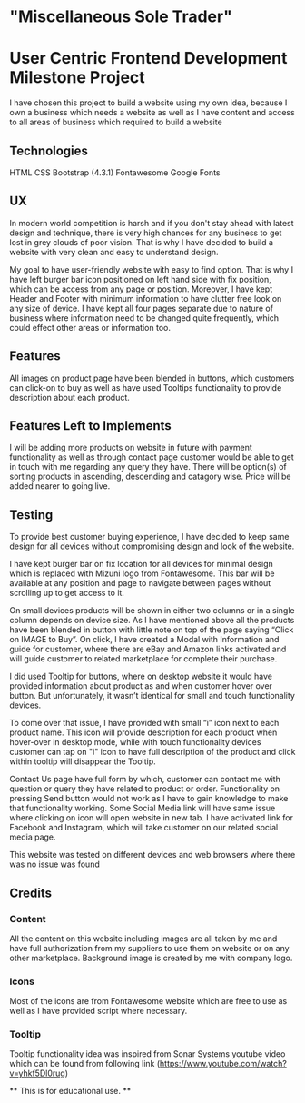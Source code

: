 # "Miscellaneous Sole Trader"
# User Centric Frontend Development Milestone Project
I have chosen this project to build a website using my own idea, because I own a business which needs a website as well as I have content and access to all areas of business which required to build a website

## Technologies
HTML
CSS
Bootstrap (4.3.1)
Fontawesome
Google Fonts

## UX
In modern world competition is harsh and if you don't stay ahead with latest design and technique, there is very high chances for any business to get lost in grey clouds of poor vision. That is why I have decided to build a website with very clean and easy to understand design.

My goal to have user-friendly website with easy to find option. That is why I have left burger bar icon positioned on left hand side with fix position, which can be access from any page or position. Moreover, I have kept Header and Footer with minimum information to have clutter free look on any size of device. I have kept all four pages separate due to nature of business where information need to be changed quite frequently, which could effect other areas or information too.

## Features
All images on product page have been blended in buttons, which customers can click-on to buy as well as have used Tooltips functionality to provide description about each product.

## Features Left to Implements
I will be adding more products on website in future with payment functionality as well as through contact page customer would be able to get in touch with me regarding any query they have. There will be option(s) of sorting products in ascending, descending and catagory wise. Price will be added nearer to going live.

## Testing
To provide best customer buying experience, I have decided to keep same design for all devices without compromising design and look of the website.

I have kept burger bar on fix location for all devices for minimal design which is replaced with Mizuni logo from Fontawesome. This bar will be available at any position and page to navigate between pages without scrolling up to get access to it.

On small devices products will be shown in either two columns or in a single column depends on device size. As I have mentioned above all the products have been blended in button with little note on top of the page saying “Click on IMAGE to Buy”. On click, I have created a Modal with Information and guide for customer, where there are eBay and Amazon links activated and will guide customer to related marketplace for complete their purchase.

I did used Tooltip for buttons, where on desktop website it would have provided information about product as and when customer hover over button. But unfortunately, it wasn’t identical for small and touch functionality devices.

To come over that issue, I have provided with small “i” icon next to each product name. This icon will provide description for each product when hover-over in desktop mode, while with touch functionality devices customer can tap on "i" icon to have full description of the product and click within tooltip will disappear the Tooltip.

Contact Us page have full form by which, customer can contact me with question or query they have related to product or order. Functionality on pressing Send button would not work as I have to gain knowledge to make that functionality working. Some Social Media link will have same issue where clicking on icon will open website in new tab. I have activated link for Facebook and Instagram, which will take customer on our related social media page.

This website was tested on different devices and web browsers where there was no issue was found

## Credits

### Content
All the content on this website including images are all taken by me and have full authorization from my suppliers to use them on website or on any other marketplace. Background image is created by me with company logo.

### Icons
Most of the icons are from Fontawesome website which are free to use as well as I have provided script where necessary.

### Tooltip
Tooltip functionality idea was inspired from Sonar Systems youtube video which can be found from following link
(https://www.youtube.com/watch?v=yhkf5Dl0rug)

** This is for educational use. **
